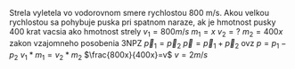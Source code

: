 Strela vyletela vo vodorovnom smere rychlostou 800 m/s. Akou velkou rychlostou sa pohybuje puska pri spatnom naraze, ak je hmotnost pusky 400 krat vacsia ako hmotnost strely
$v_1=800m/s$
$m_1=x$
$v_{2}= ?$
$m_2=400x$
zakon vzajomneho posobenia 3NPZ
$\vec p_{1}=\vec p_2$
$\vec p = \vec p_{1} + \vec p_{2}$
ovz
$p=p_1-p_2$
$v_1*m_1=v_2*m_2$
$\frac{800x}{400x}=v$
$v=2m/s$
